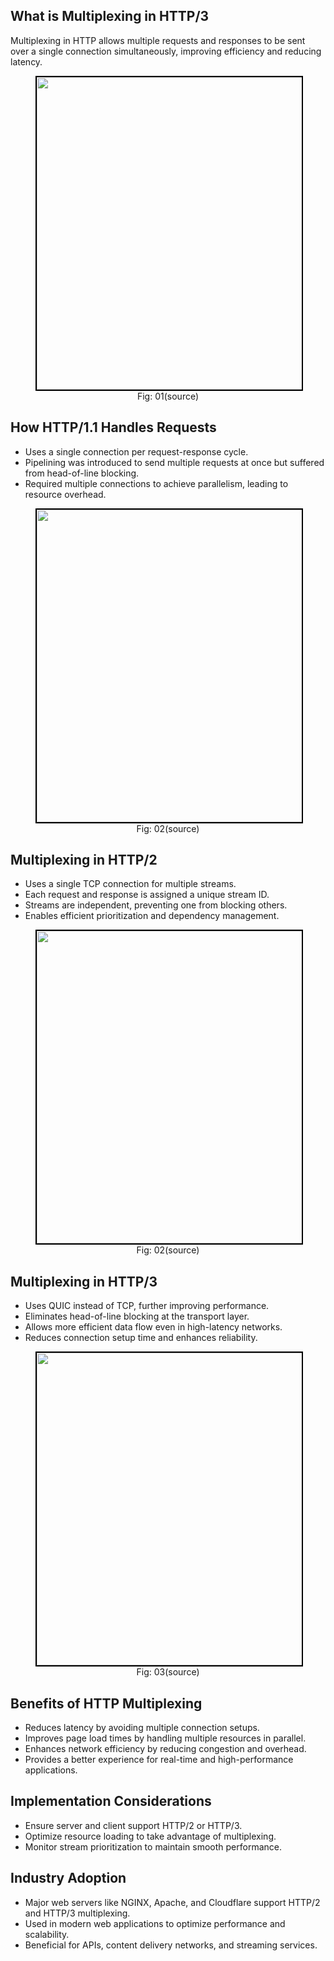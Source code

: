 ## What is Multiplexing in HTTP/3
Multiplexing in HTTP allows multiple requests and responses to be sent over a single connection simultaneously, improving efficiency and reducing latency.

<figure>
	<div align="center">
	<img src="/data/HTTP_3/assets/multiplexing1.png" height="500" width="500" style="border: 2px solid black;"></div>
	<figcaption style="text-align: center">Fig: 01(source)</figcaption>  
</figure>

## How HTTP/1.1 Handles Requests
- Uses a single connection per request-response cycle.
- Pipelining was introduced to send multiple requests at once but suffered from head-of-line blocking.
- Required multiple connections to achieve parallelism, leading to resource overhead.

<figure>
	<div align="center">
	<img src="/data/HTTP_3/assets/pipelining.png" height="500" width="500" style="border: 2px solid black;"></div>
	<figcaption style="text-align: center">Fig: 02(source)</figcaption>  
</figure>

## Multiplexing in HTTP/2
- Uses a single TCP connection for multiple streams.
- Each request and response is assigned a unique stream ID.
- Streams are independent, preventing one from blocking others.
- Enables efficient prioritization and dependency management.

<figure>
	<div align="center">
	<img src="/data/HTTP_3/assets/HoL.png" height="500" width="500" style="border: 2px solid black;"></div>
	<figcaption style="text-align: center">Fig: 02(source)</figcaption>  
</figure>

## Multiplexing in HTTP/3
- Uses QUIC instead of TCP, further improving performance.
- Eliminates head-of-line blocking at the transport layer.
- Allows more efficient data flow even in high-latency networks.
- Reduces connection setup time and enhances reliability.

<figure>
	<div align="center">
	<img src="/data/HTTP_3/assets/image3.svg" height="500" width="500" style="border: 2px solid black;"></div>
	<figcaption style="text-align: center">Fig: 03(source)</figcaption>  
</figure>

## Benefits of HTTP Multiplexing
- Reduces latency by avoiding multiple connection setups.
- Improves page load times by handling multiple resources in parallel.
- Enhances network efficiency by reducing congestion and overhead.
- Provides a better experience for real-time and high-performance applications.

## Implementation Considerations
- Ensure server and client support HTTP/2 or HTTP/3.
- Optimize resource loading to take advantage of multiplexing.
- Monitor stream prioritization to maintain smooth performance.

## Industry Adoption
- Major web servers like NGINX, Apache, and Cloudflare support HTTP/2 and HTTP/3 multiplexing.
- Used in modern web applications to optimize performance and scalability.
- Beneficial for APIs, content delivery networks, and streaming services.